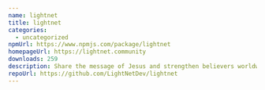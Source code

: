 ```yaml
---
name: lightnet
title: lightnet
categories:
  - uncategorized
npmUrl: https://www.npmjs.com/package/lightnet
homepageUrl: https://lightnet.community
downloads: 259
description: Share the message of Jesus and strengthen believers worldwide.
repoUrl: https://github.com/LightNetDev/lightnet
---
```

